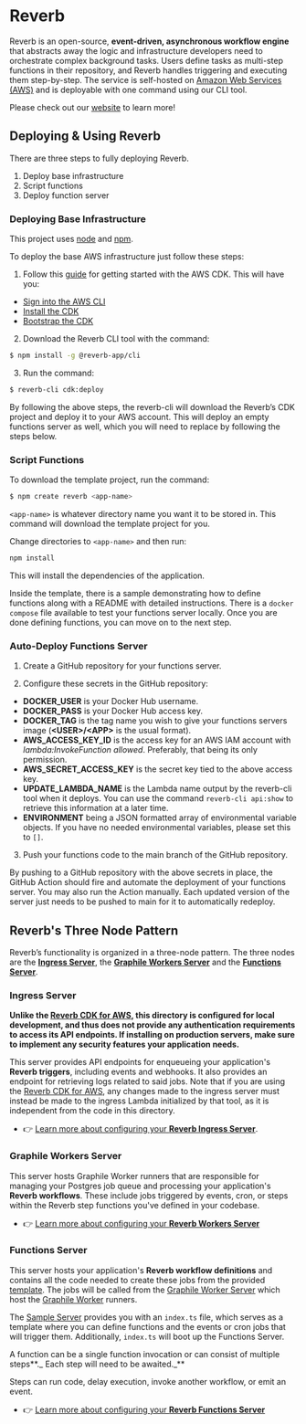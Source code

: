 # Reverb

Reverb is an open-source, **event-driven, asynchronous workflow engine** that abstracts away the logic and infrastructure developers need to orchestrate complex background tasks. Users define tasks as multi-step functions in their repository, and Reverb handles triggering and executing them step-by-step. The service is self-hosted on [Amazon Web Services (AWS)](https://aws.amazon.com/) and is deployable with one command using our CLI tool.

Please check out our [website](https://reverb-app.github.io) to learn more!

## Deploying & Using Reverb

There are three steps to fully deploying Reverb.

1. Deploy base infrastructure
2. Script functions
3. Deploy function server

### Deploying Base Infrastructure

This project uses [node](http://nodejs.org/) and [npm](https://www.npmjs.com/).

To deploy the base AWS infrastructure just follow these steps:

1. Follow this [guide](https://docs.aws.amazon.com/cdk/v2/guide/getting_started.html) for getting started with the AWS CDK. This will have you:

- [Sign into the AWS CLI](https://docs.aws.amazon.com/cdk/v2/guide/getting_started.html#getting_started_auth)
- [Install the CDK](https://docs.aws.amazon.com/cdk/v2/guide/getting_started.html#getting_started_install)
- [Bootstrap the CDK](https://docs.aws.amazon.com/cdk/v2/guide/getting_started.html#getting_started_bootstrap)

2. Download the Reverb CLI tool with the command:

```sh
$ npm install -g @reverb-app/cli
```

3. Run the command:

```sh
$ reverb-cli cdk:deploy
```

By following the above steps, the reverb-cli will download the Reverb’s CDK project and deploy it to your AWS account. This will deploy an empty functions server as well, which you will need to replace by following the steps below.

### Script Functions

To download the template project, run the command:

```sh
$ npm create reverb <app-name>
```

`<app-name>` is whatever directory name you want it to be stored in. This command will download the template project for you.

Change directories to `<app-name>` and then run:

```sh
npm install
```

This will install the dependencies of the application.

Inside the template, there is a sample demonstrating how to define functions along with a README with detailed instructions. There is a `docker compose` file available to test your functions server locally. Once you are done defining functions, you can move on to the next step.

### Auto-Deploy Functions Server

1. Create a GitHub repository for your functions server.

2. Configure these secrets in the GitHub repository:

- **DOCKER_USER** is your Docker Hub username.
- **DOCKER_PASS** is your Docker Hub access key.
- **DOCKER_TAG** is the tag name you wish to give your functions servers image (**\<USER\>\/\<APP\>** is the usual format).
- **AWS_ACCESS_KEY_ID** is the access key for an AWS IAM account with _lambda:InvokeFunction allowed_. Preferably, that being its only permission.
- **AWS_SECRET_ACCESS_KEY** is the secret key tied to the above access key.
- **UPDATE_LAMBDA_NAME** is the Lambda name output by the reverb-cli tool when it deploys. You can use the command `reverb-cli api:show` to retrieve this information at a later time.
- **ENVIRONMENT** being a JSON formatted array of environmental variable objects. If you have no needed environmental variables, please set this to `[]`.

3. Push your functions code to the main branch of the GitHub repository.

By pushing to a GitHub repository with the above secrets in place, the GitHub Action should fire and automate the deployment of your functions server. You may also run the Action manually. Each updated version of the server just needs to be pushed to main for it to automatically redeploy.

## Reverb's Three Node Pattern

Reverb’s functionality is organized in a three-node pattern. The three nodes are the [**Ingress Server**](https://github.com/reverb-app/reverb/blob/main/ingress/README.md), the [**Graphile Workers Server**](https://github.com/reverb-app/reverb/blob/main/workers/README.md) and the [**Functions Server**](https://github.com/reverb-app/reverb/blob/main/functions/README.md).

### Ingress Server

**Unlike the [Reverb CDK for AWS](https://github.com/reverb-app/reverb-infrastructure), this directory is configured for local development, and thus does not provide any authentication requirements to access its API endpoints. If installing on production servers, make sure to implement any security features your application needs.**

This server provides API endpoints for enqueueing your application's **Reverb triggers**, including events and webhooks. It also provides an endpoint for retrieving logs related to said jobs. Note that if you are using the [Reverb CDK for AWS](https://github.com/reverb-app/reverb-infrastructure), any changes made to the ingress server must instead be made to the ingress Lambda initialized by that tool, as it is independent from the code in this directory.

- 👉 [Learn more about configuring your **Reverb Ingress Server**](https://github.com/reverb-app/reverb/blob/main/ingress/README.md).

### Graphile Workers Server

This server hosts Graphile Worker runners that are responsible for managing your Postgres job queue and processing your application's **Reverb workflows**. These include jobs triggered by events, cron, or steps within the Reverb step functions you've defined in your codebase.

- 👉 [Learn more about configuring your **Reverb Workers Server**](https://github.com/reverb-app/reverb/blob/main/workers/README.md)

### Functions Server

This server hosts your application's **Reverb workflow definitions** and contains all the code needed to create these jobs from the provided [template](https://github.com/reverb-app/reverb/blob/main/sample/src/index.ts). The jobs will be called from the [Graphile Worker Server](https://github.com/reverb-app/reverb/tree/main/workers) which host the [Graphile Worker](https://worker.graphile.org/) runners.

The [Sample Server](https://github.com/reverb-app/reverb/blob/main/sample) provides you with an `index.ts` file, which serves as a template where you can define functions and the events or cron jobs that will trigger them. Additionally, `index.ts` will boot up the Functions Server.

A function can be a single function invocation or can consist of multiple steps**._ Each step will need to be awaited._**

Steps can run code, delay execution, invoke another workflow, or emit an event.

- 👉 [Learn more about configuring your **Reverb Functions Server**](https://github.com/reverb-app/reverb/blob/main/functions/README.md)
